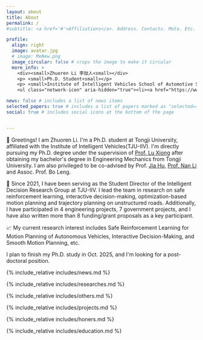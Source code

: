 ```yaml
---
layout: about
title: About
permalink: /
#subtitle: <a href='#'>Affiliations</a>. Address. Contacts. Moto. Etc.

profile:
  align: right
  image: avatar.jpg
  # image: MeNew.png
  image_circular: false # crops the image to make it circular
  more_info: >
    <div><small>Zhuoren Li 李拙人<small></div>
    <p> <small>Ph.D. Student<small></p>
    <p> <small>Institute of Intelligent Vehicles School of Automotive Studies Tongji University, Shanghai, China<small></p>
    <ul class="network-icon" aria-hidden="true"><li><a href="https://www.linkedin.com/in/zhuorenli-patrick/" target="_blank" rel="noopener" aria-label="linkedin"><i class="fab fa-linkedin big-icon"></i></a></li><li><a href="https://scholar.google.com.hk/citations?user=5HSKGBUAAAAJ" target="_blank" rel="noopener" aria-label="google-scholar"><i class="fab fa-google-scholar big-icon"></i></a></li><li><a href="/uploads/Zhuoren_Li_CV.pdf" aria-label="cv"><i class="ai ai-cv big-icon"></i></a></li></ul>

news: false # includes a list of news items
selected_papers: true # includes a list of papers marked as "selected={true}"
social: true # includes social icons at the bottom of the page


---
```





<!-- 
👋 Greetings! I am Zhuoren Li. I'm a Ph.D. student at Tongji University, affiliated with the Institute of Intelligent Vehicles(TJU-IIV). I'm directly pursuing my Ph.D. degree under the supervision of [Prof. Lu Xiong](https://auto.tongji.edu.cn/info/1153/6446.htm) after obtaining my bachelor's degree in Engineering Mechanics from Tongji University. My co-advisors are [Prof. Jia Hu](https://scholar.google.com.hk/citations?user=a34GvQoAAAAJ) and [Associate Prof. Bo Leng](https://auto.tongji.edu.cn/info/1169/9473.htm). -->

👋 Greetings! I am Zhuoren Li. I'm a Ph.D. student at Tongji University, affiliated with the Institute of Intelligent Vehicles(TJU-IIV). I'm directly pursuing my Ph.D. degree under the supervision of [Prof. Lu Xiong](https://auto.tongji.edu.cn/info/1153/6446.htm) after obtaining my bachelor's degree in Engineering Mechanics from Tongji University. I am also privileged to be co-advised by Prof. [Jia Hu](https://scholar.google.com/citations?hl=en&user=a34GvQoAAAAJ), [Prof. Nan Li](https://scholar.google.com/citations?hl=en&user=_JnfJFoAAAAJ) and Assoc. Prof. Bo Leng.


🚀 Since 2021, I have been serving as the Student Director of the Intelligent Decision Research Group at TJU-IIV. I lead the team in research on safe reinforcement learning, interactive decision-making, optimization-based motion planning and trajectory planning on unstructured roads. Additionally, I have participated in 4 engineering projects, 7 government projects, and I have also written more than 8 funding/grant proposals as a key participant.

📈 My current research interest includes Safe Reinforcement Learning for Motion Planning of Autonomous Vehicles, Interactive Decision-Making, and Smooth Motion Planning, etc. 

I plan to finish my Ph.D. study in Oct. 2025, and I'm looking for a post-doctoral position.








<!-- 👋 Hi there! I’m Simeng Li, a data scientist with an engineering background and a master’s degree in business analytics from Boston University, where I completed my capstone project under the guidance of Professor Shawn Jin. During my studies, I gained practical experience in business analytics and led a cross-company collaboration as the PMO, guiding our team from data insights to implementation.

🚀 Currently, I’m a data mining engineer at a mobile gaming company, focused on increasing product visibility on Google Play. My work spans ASO (App Store Optimization), user acquisition strategies, machine learning model development, and recommendation system optimization, with guidance and collaboration from Professor Hao Fan at Wuhan University. To enhance workflow efficiency, I’ve developed tools like automated comment reply generation and sentiment analysis.

📈 My academic interests lie in recommendation systems and AI applications, especially in integrating large language models (LLMs) with traditional recommendation systems for more personalized experiences. I’m considering a PhD to further pursue these interests.

☕ Outside of work, I’m a coffee enthusiast and proud owner of a Chihuahua named “Coffee.” Looking forward to connecting over shared interests in data and tech! -->



{% include_relative includes/news.md %}

{% include_relative includes/researches.md %}





{% include_relative includes/others.md %}

{% include_relative includes/projects.md %}

{% include_relative includes/honers.md %}

{% include_relative includes/education.md %}

&nbsp;
&nbsp;



